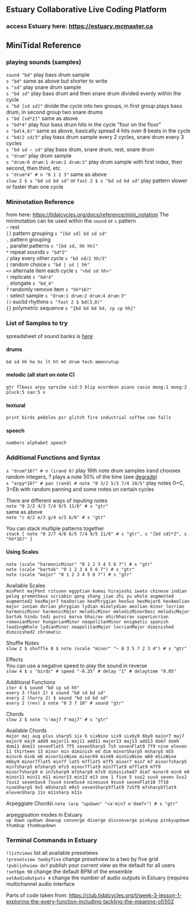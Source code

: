 ## Estuary Collaborative Live Coding Platform
### access Estuary here: https://estuary.mcmaster.ca

## MiniTidal Reference

### playing sounds (samples)

`sound "bd"` play bass drum sample\
`s "bd"` same as above but shorter to write\
`s "sd"` play snare drum sample\
`s "bd sd"` play bass drum and then snare drum divided evenly within the cycle\
`s "bd [sd sd]"` divide the cycle into two groups, in first group plays bass drum, in second group two snare drums\
`s "bd [sd*2]"` same as above\
`s "bd*4"` play four bass drum hits in the cycle "four on the floor"\
`s "bd(4,8)"` same as above, basically spread 4 hits over 8 beats in the cycle\
`s "bd/2 sd/3"` play bass drum sample every 2 cycles, snare drum every 3 cycles\
`s "bd sd ~ sd"` play bass drum, snare drum, rest, snare drum\
`s "drum"` play drum sample\
`s "drum:0 drum:1 drum:2 drum:3"` play drum sample with first index, then second, then third, etc \
`s "drum*4" # n "0 1 2 3"` same as above\
`slow 2 $ s "bd sd bd sd"` or `fast 2 $ s "bd sd bd sd"` play pattern slower or faster than one cycle

### Mininotation Reference
from here: https://tidalcycles.org/docs/reference/mini_notation
The mininotation can be used within the `sound` or `s` pattern\
`~` rest\
`[]` pattern grouping `s "[bd sd] bd sd sd"`\
`.` pattern grouping\
`,` parallel patterns `s "[bd sd, hh hh]"`\
`*` repeat sounds `s "bd*2"`\
`/` play every other cycle `s "bd sd/2 hh/3"`\
`|` random choice `s "bd | sd | hh"`\
`<>` alternate item each cycle `s "<bd sd hh>"`\
`!` replicate `s "bd!4"`\
`_` elongate `s "bd_4"`\
`?` randomly remove item `s "hh*16?"`\
`:` select sample `s "drum:1 drum:2 drum:4 drum:3"`\
`()` euclid rhythms `s "fast 2 $ bd(3,8)"`\
`{}` polymetric sequence `s "{bd bd bd bd, cp cp hh}"`

### List of Samples to try
spreadsheet of sound banks is [here](https://docs.google.com/spreadsheets/d/1aiKqsljYSy5kOY1Gn1CHfkYAEShDaj-z9TDNqnNcTqU/edit#gid=1498343341)

#### drums
`bd sd hh ho hc lt ht mt drum tech amencutup`
#### melodic (all start on note C)
`gtr flbass arpy sprvibe sid:3 blip acordeon piano casio moog:1 moog:2 pluck:5 sax:5 v`
#### textural
`print birds pebbles psr glitch fire industrial coffee can falls`
#### speech
`numbers alphabet speech`

### Additional Functions and Syntax
`s "drum*16?" # n (irand 6)` play 16th note drum samples irand chooses random integers, ? plays a note 50% of the time (see [degrade](https://tidalcycles.org/docs/reference/alteration/#degrade))\
`s "arpy*16?" # pan (rand) # note "0 3/2 5/3 7/4 10/5"` play notes 0=C, 3=Eb with random panning and some notes on certain cycles

There are different ways of inputing notes\
`note "0 2/2 4/3 7/4 9/5 11/6" # s "gtr"`\
same as above\
`note "c d/2 e/3 g/4 a/5 b/6" # s "gtr"`

You can stack multiple patterns together\
`stack [
note "0 2/7 4/6 6/5 7/4 9/5 11/6" # s "gtr",
s "[bd sd]*2",
s "hh*16?"
]`

#### Using Scales
`note (scale "harmonicMinor" "0 1 2 3 4 5 6 7") # s "gtr"`\
`note (scale "bartok" "0 1 2 3 4 5 6 7") # s "gtr"`\
`note (scale "major" "0 1 2 3 4 5 6 7") # s "gtr"`

Available Scales\
`minPent majPent ritusen egyptian kumai hirajoshi iwato chinese indian pelog prometheus scriabin gong shang jiao zhi yu whole augmented augmented2 hexMajor7 hexDorian hexPhrygian hexSus hexMajor6 hexAeolian major ionian dorian phrygian lydian mixolydian aeolian minor locrian harmonicMinor harmonicMajor melodicMinor melodicMinorDesc melodicMajor bartok hindu todi purvi marva bhairav ahirbhairav superLocrian romanianMinor hungarianMinor neapolitanMinor enigmatic spanish leadingWhole lydianMinor neapolitanMajor locrianMajor diminished diminished2 chromatic`

Shuffle Notes\
`slow 2 $ shuffle 8 $ note (scale "minor" "~ 8 3 5 7 2 3 4") # s "gtr"`

Effects\
You can use a negative speed to play the sound in reverse\
`slow 4 $ s "birds" # speed "-0.25" # delay "1" # delaytime "0.05"`

Additional Functions\
`iter 4 $ sound "bd cp sd hh"`\
`every 3 (fast 2) $ sound "bd sd bd sd"`\
`every 2 (hurry 2) $ sound "bd sd bd sd"`\
`every 2 (rev) $ note "0 3 7 10" # sound "gtr"`

Chords\
`slow 2 $ note "c'maj7 f'maj7" # s "gtr"`

Available Chords\
`major maj aug plus sharp5 six 6 sixNine six9 sixby9 6by9 major7 maj7 major9 maj9 add9 major11 maj11 add11 major13 maj13 add13 dom7 dom9 dom11 dom13 sevenFlat5 7f5 sevenSharp5 7s5 sevenFlat9 7f9 nine eleven 11 thirteen 13 minor min diminish ed dim minorSharp5 msharp5 mS5 minor6 min6 m6 minorSixNine minor69 min69 minSixNine m69 mSixNine m6by9 minor7flat5 min7f lat5 m7flat5 m7f5 minor7 min7 m7 minor7sharp5 min7sharp5 m7sharp5 m7s5 minor7flat9 min7flat9 m7flat9 m7f9 minor7sharp9 m in7sharp9 m7sharp9 m7s9 diminished7 dim7 minor9 min9 m9 minor11 min11 m11 minor13 min13 m13 one 1 five 5 sus2 sus4 seven Sus2 7sus2 sevenSus4 7sus4 nineSus4 ninesus4 9sus4 sevenFlat10 7f10 nineSharp5 9s5 m9sharp5 m9s5 sevenSharp5flat9 7s5f9 m7sharp5flat9 elevenSharp 11s m11sharp m11s`

Arpeggiate Chords\ 
`note (arp "updown" "<a'min7 e'dom7>") # s "gtr"`

arpeggisation modes in Estuary\
`up down updown downup converge diverge disconverge pinkyup pinkyupdown thumbup thumbupdown`

### Terminal Commands in Estuary
`!listviews` list all available presetiews\
`!presetview twobyfive` change presetview to a two by five grid\
`!publishview def` publish your current view as the default for all users\
`!setbpm 90` change the default BPM of the ensemble\
`setAudioOutputs 4` change the number of audio outputs in Estuary (requires multichannel audio interface

Parts of code taken from: https://club.tidalcycles.org/t/week-3-lesson-1-exploring-the-every-function-including-tackling-the-meaning-of/502
